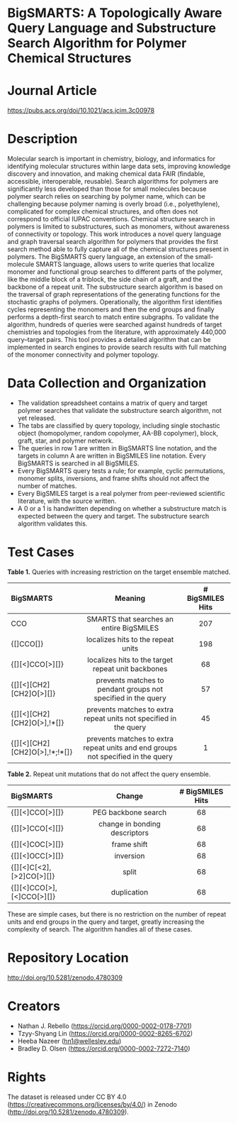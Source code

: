 # BigSMARTS: A Topologically Aware Query Language and Substructure Search Algorithm for Polymer Chemical Structures

# Journal Article
https://pubs.acs.org/doi/10.1021/acs.jcim.3c00978

# Description
Molecular search is important in chemistry, biology, and informatics for identifying molecular structures within large data sets, improving knowledge discovery and innovation, and making chemical data FAIR (findable, accessible, interoperable, reusable). Search algorithms for polymers are significantly less developed than those for small molecules because polymer search relies on searching by polymer name, which can be challenging because polymer naming is overly broad (i.e., polyethylene), complicated for complex chemical structures, and often does not correspond to official IUPAC conventions. Chemical structure search in polymers is limited to substructures, such as monomers, without awareness of connectivity or topology. This work introduces a novel query language and graph traversal search algorithm for polymers that provides the first search method able to fully capture all of the chemical structures present in polymers. The BigSMARTS query language, an extension of the small-molecule SMARTS language, allows users to write queries that localize monomer and functional group searches to different parts of the polymer, like the middle block of a triblock, the side chain of a graft, and the backbone of a repeat unit. The substructure search algorithm is based on the traversal of graph representations of the generating functions for the stochastic graphs of polymers. Operationally, the algorithm first identifies cycles representing the monomers and then the end groups and finally performs a depth-first search to match entire subgraphs. To validate the algorithm, hundreds of queries were searched against hundreds of target chemistries and topologies from the literature, with approximately 440,000 query–target pairs. This tool provides a detailed algorithm that can be implemented in search engines to provide search results with full matching of the monomer connectivity and polymer topology.

# Data Collection and Organization
- The validation spreadsheet contains a matrix of query and target polymer searches that validate the substructure search algorithm, not yet released.
- The tabs are classified by query topology, including single stochastic object (homopolymer, random copolymer, AA-BB copolymer), block, graft, star, and polymer network. 
- The queries in row 1 are written in BigSMARTS line notation, and the targets in column A are written in BigSMILES line notation. Every BigSMARTS is searched in all BigSMILES.
- Every BigSMARTS query tests a rule; for example, cyclic permutations, monomer splits, inversions, and frame shifts should not affect the number of matches.
- Every BigSMILES target is a real polymer from peer-reviewed scientific literature, with the source written.
- A 0 or a 1 is handwritten depending on whether a substructure match is expected between the query and target. The substructure search algorithm validates this.

# Test Cases

**Table 1.** Queries with increasing restriction on the target ensemble matched.

| BigSMARTS | Meaning| # BigSMILES Hits |
| :---- | :---: | :---: |
| CCO | SMARTS that searches an entire BigSMILES | 207 |
| {[]CCO[]} | localizes hits to the repeat units | 198 |
| {[][<]CCO[>][]} | localizes hits to the target repeat unit backbones | 68 |
| {[][<][CH2][CH2]O[>][]} | prevents matches to pendant groups not specified in the query | 57 |
| {[][<][CH2][CH2]O[>],!\*[]} | prevents matches to extra repeat units not specified in the query | 45 |
| {[][<][CH2][CH2]O[>],!\*\;!\*[]} | prevents matches to extra repeat units and end groups not specified in the query | 1 |

**Table 2.** Repeat unit mutations that do not affect the query ensemble.

| BigSMARTS | Change | # BigSMILES Hits |
| :---- | :---: | :---:
| {[][<]CCO[>][]} | PEG backbone search | 68 |
| {[][>]CCO[<][]} | change in bonding descriptors | 68 |
| {[][<]COC[>][]} | frame shift | 68 |
| {[][<]OCC[>][]} | inversion | 68 |
| {[][<]C[<2],[>2]CO[>][]} | split | 68 |
| {[][<]CCO[>],[<]CCO[>][]} | duplication | 68 |

These are simple cases, but there is no restriction on the number of repeat units and end groups in the query and target, greatly increasing the complexity of search. The algorithm handles all of these cases.

# Repository Location
http://doi.org/10.5281/zenodo.4780309

# Creators
- Nathan J. Rebello (https://orcid.org/0000-0002-0178-7701)
- Tzyy-Shyang Lin (https://orcid.org/0000-0002-8265-6702)
- Heeba Nazeer (hn1@wellesley.edu)
- Bradley D. Olsen (https://orcid.org/0000-0002-7272-7140)

# Rights
The dataset is released under CC BY 4.0 (https://creativecommons.org/licenses/by/4.0/) in Zenodo (http://doi.org/10.5281/zenodo.4780309).
